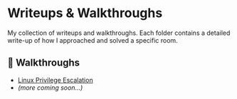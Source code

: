 # Writeups & Walkthroughs

My collection of writeups and walkthroughs. Each folder contains a detailed write-up of how I approached and solved a specific room.

## 📁 Walkthroughs

- [Linux Privilege Escalation](../writeups/linux-privilege-escalation/README.md)
- *(more coming soon...)*
